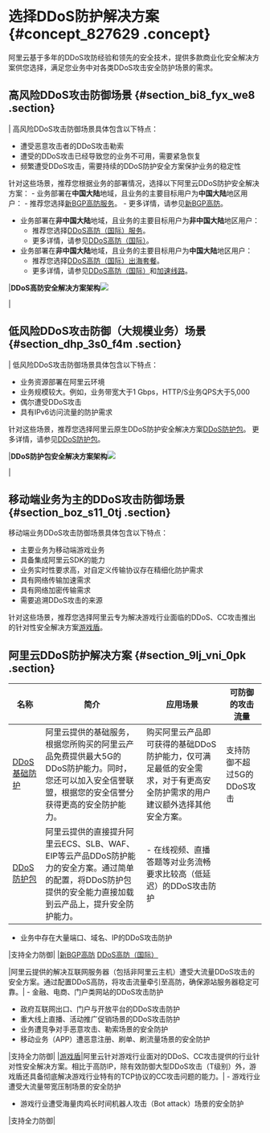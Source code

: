 # 选择DDoS防护解决方案 {#concept_827629 .concept}

阿里云基于多年的DDoS攻防经验和领先的安全技术，提供多款商业化安全解决方案供您选择，满足您业务中对各类DDoS攻击安全防护场景的需求。

## 高风险DDoS攻击防御场景 {#section_bi8_fyx_we8 .section}

| 高风险DDoS攻击防御场景具体包含以下特点：

-   遭受恶意攻击者的DDoS攻击勒索
-   遭受的DDoS攻击已经导致您的业务不可用，需要紧急恢复
-   频繁遭受DDoS攻击，需要持续的DDoS防护安全方案保护业务的稳定性

 针对这些场景，推荐您根据业务的部署情况，选择以下阿里云DDoS防护安全解决方案： -   业务部署在**中国大陆**地域，且业务的主要目标用户为**中国大陆**地区用户：
    -   推荐您选择[新BGP高防服务](https://common-buy.aliyun.com/?commodityCode=ddoscoo#/buy)。
    -   更多详情，请参见[新BGP高防](../../../../cn.zh-CN/新BGP高防IP/产品简介/什么是新BGP高防IP.md#)。
-   业务部署在**非中国大陆**地域，且业务的主要目标用户为**非中国大陆**地区用户：
    -   推荐您选择[DDoS高防（国际）服务](https://common-buy.aliyun.com/?commodityCode=ddosDip#/buy)。
    -   更多详情，请参见[DDoS高防（国际）](../../../../cn.zh-CN/DDoS高防（国际）/产品简介/什么是DDoS高防（国际）.md#)。
-   业务部署在**非中国大陆**地域，且业务的主要目标用户为**中国大陆**地区用户：
    -   推荐您选择[DDoS高防（国际）出海套餐](https://package-buy.aliyun.com/?planId=1019020001141701&accounttraceid=eb315d7e-bd27-4f6a-a2f2-aeab6168a552#/buy)。
    -   更多详情，请参见[DDoS高防（国际）](../../../../cn.zh-CN/DDoS高防（国际）/产品简介/什么是DDoS高防（国际）.md#)和[加速线路](../../../../cn.zh-CN/DDoS高防（国际）/产品定价/加速线路.md#)。

 |**DDoS高防安全解决方案架构**![](http://static-aliyun-doc.oss-cn-hangzhou.aliyuncs.com/assets/img/669216/156412262650168_zh-CN.png)

|

## 低风险DDoS攻击防御（大规模业务）场景 {#section_dhp_3s0_f4m .section}

| 低风险DDoS攻击防御场景具体包含以下特点：

-   业务资源部署在阿里云环境
-   业务规模较大。例如，业务带宽大于1 Gbps，HTTP/S业务QPS大于5,000
-   偶尔遭受DDoS攻击
-   具有IPv6访问流量的防护需求

 针对这些场景，推荐您选择阿里云原生DDoS防护安全解决方案[DDoS防护包](https://common-buy.aliyun.com/?commodityCode=ddosbgp#/buy)。 更多详情，请参见[DDoS防护包](../../../../cn.zh-CN/DDoS防护包/产品简介/什么是DDoS防护包.md#)。

 |**DDoS防护包安全解决方案架构**![](http://static-aliyun-doc.oss-cn-hangzhou.aliyuncs.com/assets/img/669216/156412262750169_zh-CN.png)

|

## 移动端业务为主的DDoS攻击防御场景 {#section_boz_s11_0tj .section}

移动端业务DDoS攻击防御场景具体包含以下特点：

-   主要业务为移动端游戏业务
-   具备集成阿里云SDK的能力
-   业务实时性要求高，对自定义传输协议存在精细化防护需求
-   具有网络传输加速需求
-   具有网络加密传输需求
-   需要追溯DDoS攻击的来源

针对这些场景，推荐您选择阿里云专为解决游戏行业面临的DDoS、CC攻击推出的针对性安全解决方案[游戏盾](../../../../cn.zh-CN/产品简介/什么是游戏盾.md#)。

## 阿里云DDoS防护解决方案 {#section_9lj_vni_0pk .section}

|名称|简介|应用场景|可防御的攻击流量|
|--|--|----|--------|
|[DDoS基础防护](../../../../cn.zh-CN/DDoS基础防护服务/产品简介/什么是DDoS基础防护.md#)|阿里云提供的基础服务，根据您所购买的阿里云产品免费提供最大5G的DDoS防护能力。同时，您还可以加入安全信誉联盟，根据您的安全信誉分获得更高的安全防护能力。|购买阿里云产品即可获得的基础DDoS防护能力，仅可满足最低的安全需求，对于有更高安全防护需求的用户建议额外选择其他安全方案。|支持防御不超过5G的DDoS攻击|
|[DDoS防护包](../../../../cn.zh-CN/DDoS防护包/产品简介/什么是DDoS防护包.md#)|阿里云提供的直接提升阿里云ECS、SLB、WAF、EIP等云产品DDoS防护能力的安全方案。通过简单的配置，将DDoS防护包提供的安全能力直接加载到云产品上，提升安全防护能力。| -   在线视频、直播答题等对业务流畅要求比较高（低延迟）的DDoS攻击防护
-   业务中存在大量端口、域名、IP的DDoS攻击防护

 |支持全力防御|
|[新BGP高防](../../../../cn.zh-CN/新BGP高防IP/产品简介/什么是新BGP高防IP.md#) [DDoS高防（国际）](../../../../cn.zh-CN/DDoS高防（国际）/产品简介/什么是DDoS高防（国际）.md#)

 |阿里云提供的解决互联网服务器（包括非阿里云主机）遭受大流量DDoS攻击的安全方案。通过配置DDoS高防，将攻击流量牵引至高防，确保源站服务器稳定可靠。| -   金融、电商、门户类网站的DDoS攻击防护
-   政府互联网出口、门户与开放平台的DDoS攻击防护
-   重大线上直播、活动推广促销场景的DDoS攻击防护
-   业务遭竞争对手恶意攻击、勒索场景的安全防护
-   移动业务（APP）遭恶意注册、刷单、刷流量场景的安全防护

 |支持全力防御|
|[游戏盾](../../../../cn.zh-CN/产品简介/什么是游戏盾.md#)|阿里云针对游戏行业面对的DDoS、CC攻击提供的行业针对性安全解决方案。相比于高防IP，除有效防御大型DDoS攻击（T级别）外，游戏盾还具备彻底解决游戏行业特有的TCP协议的CC攻击问题的能力。| -   游戏行业遭受大流量带宽压制场景的安全防护
-   游戏行业遭受海量肉鸡长时间机器人攻击（Bot attack）场景的安全防护

 |支持全力防御|

